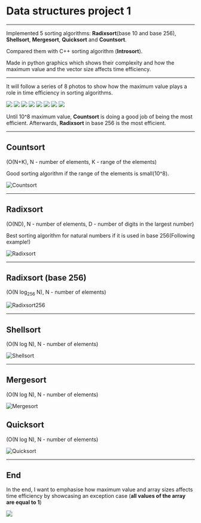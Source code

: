 # Data structures project 1

---

Implemented 5 sorting algorithms: **Radixsort**(base 10 and base 256), **Shellsort**, **Mergesort**, **Quicksort** and **Countsort**.

Compared them with C++ sorting algorithm (**Introsort**).

Made in python graphics which shows their complexity and how the maximum value and the vector size affects time efficiency.

---

It will follow a series of 8 photos to show how the maximum value plays a role in time efficiency in sorting algorithms.

![](stats/Sortari0.png)
![](stats/Sortari1.png)
![](stats/Sortari2.png)
![](stats/Sortari3.png)
![](stats/Sortari4.png)
![](stats/Sortari5.png)
![](stats/Sortari6.png)
![](stats/Sortari7.png)

Until 10^8 maximum value, **Countsort** is doing a good job of being the most efficient. Afterwards, **Radixsort** in base 256 is the most efficient.

---

## Countsort 
(O(N+K), N - number of elements, K - range of the elements)

Good sorting algorithm if the range of the elements is small(10^8).

![Countsort](stats/countsort.png "Countsort")

---

## Radixsort 

(O(ND), N - number of elements, D - number of digits in the largest number)

Best sorting algorithm for natural numbers if it is used in base 256(Following example!)

![Radixsort](stats/radixsort.png "Radixsort")

---

## Radixsort (base 256)

(O(N log<sub>256</sub> N), N - number of elements)

![Radixsort256](stats/radixsort256.png "Radixsort256")

---

## Shellsort

(O(N log N), N - number of elements)

![Shellsort](stats/shellsort.png "Shellsort")

---

## Mergesort

(O(N log N), N - number of elements)

![Mergesort](stats/mergesort.png "Mergesort")

## Quicksort

(O(N log N), N - number of elements)

![Quicksort](stats/quicksort.png "Quicksort")

---

## End

In the end, I want to emphasise how maximum value and array sizes affects time efficiency by showcasing an exception case (**all values of the array are equal to 1**)

![](https://github.com/GFA03/sd-sortari/blob/main/stats%20max%20value%20%3D%201/Sortari.png)
